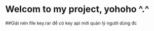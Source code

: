 # Welcom to my project, yohoho ^.^

##Giải nén file key.rar để có key api mới quản lý người dùng đc
